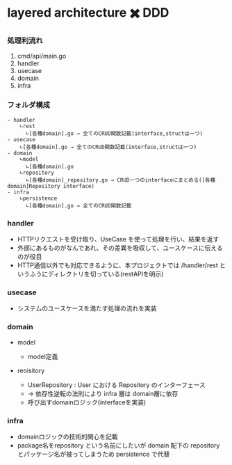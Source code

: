 # layered architecture ✖️ DDD
### 処理利流れ
1. cmd/api/main.go
2. handler
3. usecase
4. domain
5. infra

### フォルダ構成

```
- handler
    ∟rest
      ∟[各種domain].go → 全てのCRUD関数記載(interface,structは一つ)
- usecase
    ∟[各種domain].go → 全てのCRUD関数記載(interface,structは一つ)
- domain
    ∟model
      ∟[各種domain].go
    ∟repository 
      ∟[各種domain]_repository.go → CRUD一つのinterfaceにまとめる([各種domain]Repository interface)
- infra
    ∟persistence
      ∟[各種domain].go → 全てのCRUD関数記載
```

### handler
- HTTPリクエストを受け取り、UseCase を使って処理を行い、結果を返す
- 外部にあるものがなんであれ、その差異を吸収して、ユースケースに伝えるのが役目
- HTTP通信以外でも対応できるように、本プロジェクトでは /handler/rest というふうにディレクトリを切っている(restAPIを明示)

### usecase
- システムのユースケースを満たす処理の流れを実装
### domain
- model
    - model定義

- reoisitory
    - UserRepository : User における Repository のインターフェース
    - -> 依存性逆転の法則により infra 層は domain層に依存
    - 呼び出すdomainロジック(interfaceを実装)

### infra
- domainロジックの技術的関心を記載
- package名をrepository という名前にしたいが domain 配下の repository とパッケージ名が被ってしまうため persistence で代替

